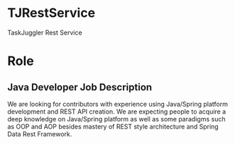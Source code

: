 # TJRestService
TaskJuggler Rest Service

# Role
## Java Developer Job Description
We are looking for contributors with experience using Java/Spring platform development and REST API creation.
We are expecting people to acquire a deep knowledge on Java/Spring platform as well as some paradigms such as OOP and AOP besides mastery of REST style architecture and Spring Data Rest Framework.
